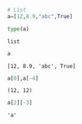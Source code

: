 ```python
# List
a=[12,8.9,"abc",True]
```


```python
type(a)
```




    list




```python
a
```




    [12, 8.9, 'abc', True]




```python
a[0],a[-4]
```




    (12, 12)




```python
a[2][-3]
```




    'a'




```python

```
